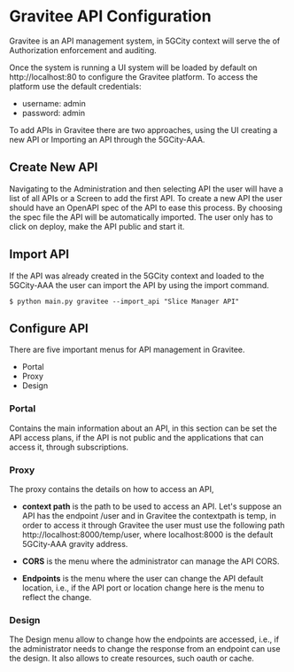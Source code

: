# Gravitee API Configuration

Gravitee is an API management system, in 5GCity context will serve the of Authorization enforcement and auditing.

Once the system is running a UI system will be loaded by default on http://localhost:80 to configure the Gravitee
platform. To access the platform use the default credentials:

* username: admin
* password: admin

To add APIs in Gravitee there are two approaches, using the UI creating a new API or Importing an API through the
5GCity-AAA.

## Create New API

Navigating to the Administration and then selecting API the user will have a list of all APIs or a Screen to add the
first API. To create a new API the user should have an OpenAPI spec of the API to ease this process. By choosing the
spec file the API will be automatically imported. The user only has to click on deploy, make the API public and start
it.

## Import API

If the API was already created in the 5GCity context and loaded to the 5GCity-AAA the user can import the API by using 
the import command.

```
$ python main.py gravitee --import_api "Slice Manager API"
```

## Configure API

There are five important menus for API management in Gravitee.

* Portal
* Proxy
* Design


### Portal

Contains the main information about an API, in this section can be set the API access plans, if the API is not public
and the applications that can access it, through subscriptions.

### Proxy

The proxy contains the details on how to access an API,

* **context path** is the path to be used to access an API. Let's
suppose an API has the endpoint /user and in Gravitee the contextpath is temp, in order to access it through Gravitee 
the user must use the following path http://localhost:8000/temp/user, where localhost:8000 is the default 5GCity-AAA 
gravity address.

*  **CORS** is the menu where the administrator can manage the API CORS.
* **Endpoints** is the menu where the user can change the API default location, i.e., if the API port or location change
here is the menu to reflect the change.

### Design

The Design menu allow to change how the endpoints are accessed, i.e., if the administrator needs to change the response
from an endpoint can use the design. It also allows to create resources, such oauth or cache.
